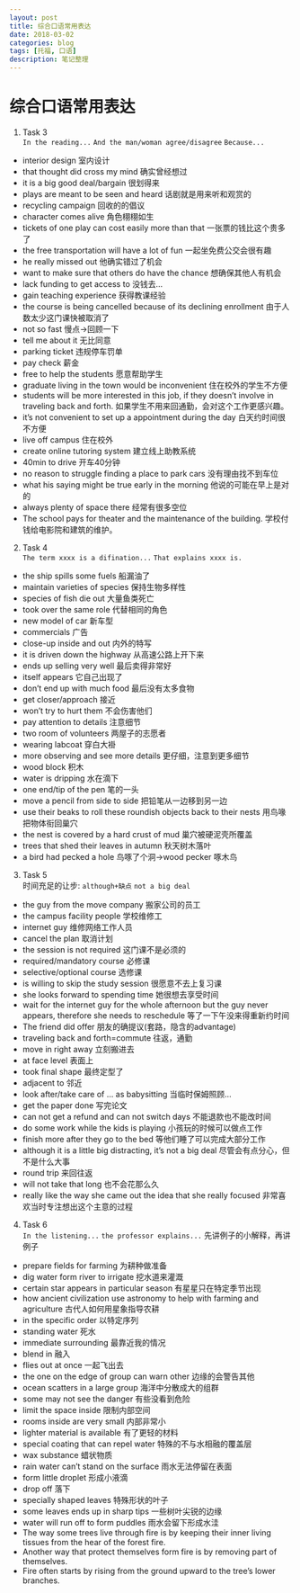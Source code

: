 ```yaml
---
layout: post
title: 综合口语常用表达
date: 2018-03-02
categories: blog
tags: [托福, 口语]
description: 笔记整理
---
```

# 综合口语常用表达
1. Task 3   
`In the reading...` `And the man/woman agree/disagree` `Because...`
- interior design 室内设计
- that thought did cross my mind 确实曾经想过
- it is a big good deal/bargain 很划得来
- plays are meant to be seen and heard 话剧就是用来听和观赏的
- recycling campaign 回收的的倡议
- character comes alive 角色栩栩如生
- tickets of one play can cost easily more than that 一张票的钱比这个贵多了 
- the free transportation will have a lot of fun 一起坐免费公交会很有趣
- he really missed out 他确实错过了机会
- want to make sure that others do have the chance 想确保其他人有机会
- lack funding to get access to 没钱去…
- gain teaching experience 获得教课经验
- the course is being cancelled because of its declining enrollment 由于人数太少这门课快被取消了
- not so fast 慢点→回顾一下
- tell me about it 无比同意
- parking ticket 违规停车罚单
- pay check 薪金
- free to help the students 愿意帮助学生
- graduate living in the town would be inconvenient 住在校外的学生不方便
- students will be more interested in this job, if they doesn’t involve in traveling back and forth. 如果学生不用来回通勤，会对这个工作更感兴趣。
- it’s not convenient to set up a appointment during the day 白天约时间很不方便
- live off campus 住在校外
- create online tutoring system 建立线上助教系统
- 40min to drive 开车40分钟
- no reason to struggle finding a place to park cars 没有理由找不到车位
- what his saying might be true early in the morning 他说的可能在早上是对的
- always plenty of space there 经常有很多空位
- The school pays for theater and the maintenance of the building. 学校付钱给电影院和建筑的维护。
2. Task 4  
`The term xxxx is a difination...` `That explains xxxx is.`
- the ship spills some fuels 船漏油了
- maintain varieties of species 保持生物多样性
- species of fish die out 大量鱼类死亡
- took over the same role 代替相同的角色
- new model of car 新车型
- commercials 广告
- close-up inside and out 内外的特写
- it is driven down the highway 从高速公路上开下来
- ends up selling very well 最后卖得非常好
- itself appears 它自己出现了
-  don’t end up with much food 最后没有太多食物
- get closer/approach 接近
- won’t try to hurt them 不会伤害他们
- pay attention to details 注意细节
- two room of volunteers 两屋子的志愿者
- wearing labcoat 穿白大褂
- more observing and see more details 更仔细，注意到更多细节
- wood block 积木
- water is dripping 水在滴下
- one end/tip of the pen 笔的一头
- move a pencil from side to side 把铅笔从一边移到另一边
- use their beaks to roll these roundish objects back to their nests 用鸟喙把物体衔回巢穴
- the nest is covered by a hard crust of mud 巢穴被硬泥壳所覆盖
- trees that shed their leaves in autumn 秋天树木落叶
- a bird had pecked a hole 鸟啄了个洞→wood pecker 啄木鸟
3. Task 5  
时间充足的让步: `although+缺点` `not a big deal`
- the guy from the move company 搬家公司的员工
- the campus facility people 学校维修工
- internet guy 维修网络工作人员
- cancel the plan 取消计划
- the session is not required 这门课不是必须的
- required/mandatory course 必修课
- selective/optional course 选修课
- is willing to skip the study session 很愿意不去上复习课
- she looks forward to spending time 她很想去享受时间
- wait for the internet guy for the whole afternoon but the guy never appears, therefore she needs to reschedule 等了一下午没来得重新约时间
- The friend did offer 朋友的确提议(套路，隐含的advantage)
- traveling back and forth=commute 往返，通勤
- move in right away 立刻搬进去
- at face level 表面上
- took final shape 最终定型了
- adjacent to 邻近
- look after/take care of … as babysitting 当临时保姆照顾…
- get the paper done 写完论文
- can not get a refund and can not switch days 不能退款也不能改时间
- do some work while the kids is playing 小孩玩的时候可以做点工作
- finish more after they go to the bed 等他们睡了可以完成大部分工作
- although it is a little big distracting, it’s not a big deal 尽管会有点分心，但不是什么大事
- round trip 来回往返
- will not take that long 也不会花那么久
- really like the way she came out the idea that she really focused 非常喜欢当时专注想出这个主意的过程   
4. Task 6    
`In the listening...` `the professor explains...` 先讲例子的小解释，再讲例子
- prepare fields for farming 为耕种做准备
- dig water form river to irrigate 挖水道来灌溉
- certain star appears in particular season 有星星只在特定季节出现
- how ancient civilization use astronomy to help with farming and agriculture 古代人如何用星象指导农耕
- in the specific order 以特定序列
- standing water 死水
- immediate surrounding 最靠近我的情况
- blend in 融入
- flies out at once 一起飞出去
- the one on the edge of group can warn other 边缘的会警告其他
- ocean scatters in a large group 海洋中分散成大的组群
- some may not see the danger 有些没看到危险
- limit the space inside 限制内部空间
- rooms inside are very small 内部非常小
- lighter material is available 有了更轻的材料
- special coating that can repel water 特殊的不与水相融的覆盖层
- wax substance 蜡状物质  
- rain water can’t stand on the surface 雨水无法停留在表面
- form little droplet 形成小液滴
- drop off 落下
- specially shaped leaves 特殊形状的叶子
- some leaves ends up in sharp tips 一些树叶尖锐的边缘
- water will run off to form puddles 雨水会留下形成水洼
- The way some trees live through fire is by keeping their inner living tissues from the hear of the forest fire.
- Another way that protect themselves form fire is by removing part of themselves.
- Fire often starts by rising from the ground upward to the tree’s lower branches.
